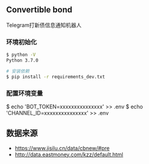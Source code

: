 ## Convertible bond

Telegram打新债信息通知机器人

### 环境初始化

```bash
$ python -V
Python 3.7.0

# 安装依赖
$ pip install -r requirements_dev.txt
```

### 配置环境变量

$ echo 'BOT_TOKEN=xxxxxxxxxxxxxxx' >> .env
$ echo 'CHANNEL_ID=xxxxxxxxxxxxxxx' >> .env

## 数据来源

* https://www.jisilu.cn/data/cbnew/#pre
* http://data.eastmoney.com/kzz/default.html
